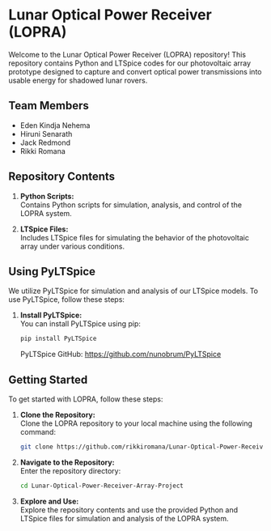 # Lunar Optical Power Receiver (LOPRA)

Welcome to the Lunar Optical Power Receiver (LOPRA) repository! This repository contains Python and LTSpice codes for our photovoltaic array prototype designed to capture and convert optical power transmissions into usable energy for shadowed lunar rovers.

## Team Members

- Eden Kindja Nehema
- Hiruni Senarath
- Jack Redmond
- Rikki Romana

## Repository Contents

1. **Python Scripts:**  
   Contains Python scripts for simulation, analysis, and control of the LOPRA system.

2. **LTSpice Files:**  
   Includes LTSpice files for simulating the behavior of the photovoltaic array under various conditions.

## Using PyLTSpice

We utilize PyLTSpice for simulation and analysis of our LTSpice models. To use PyLTSpice, follow these steps:

1. **Install PyLTSpice:**  
   You can install PyLTSpice using pip:
   ```bash
   pip install PyLTSpice
   ```
   PyLTSpice GitHub: https://github.com/nunobrum/PyLTSpice

## Getting Started

To get started with LOPRA, follow these steps:

1. **Clone the Repository:**  
   Clone the LOPRA repository to your local machine using the following command:
   
   ```bash
   git clone https://github.com/rikkiromana/Lunar-Optical-Power-Receiver-Array-Project.git
   ```

2. **Navigate to the Repository:**  
   Enter the repository directory:
   ```bash
   cd Lunar-Optical-Power-Receiver-Array-Project
   ```

3. **Explore and Use:**  
   Explore the repository contents and use the provided Python and LTSpice files for simulation and analysis of the LOPRA system.

